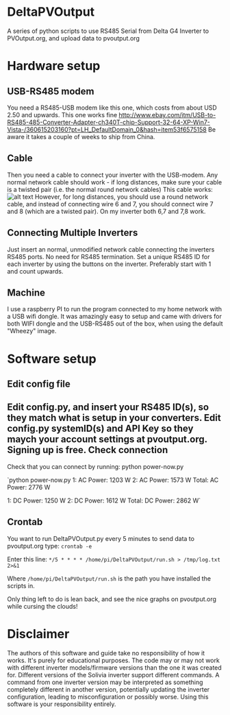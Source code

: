 DeltaPVOutput
=============
A series of python scripts to use RS485 Serial from Delta G4 Inverter to PVOutput.org, and upload data to pvoutput.org

Hardware setup
==============
USB-RS485 modem
---------------
You need a RS485-USB modem like this one, which costs from about USD 2.50 and upwards.
This one works fine http://www.ebay.com/itm/USB-to-RS485-485-Converter-Adapter-ch340T-chip-Support-32-64-XP-Win7-Vista-/360615203160?pt=LH_DefaultDomain_0&hash=item53f6575158
Be aware it takes a couple of weeks to ship from China.

Cable
-----
Then you need a cable to connect your inverter with the USB-modem. Any normal network cable should work - if long distances, make sure your cable is a twisted pair (i.e. the normal round network cables)
This cable works:
![alt text](https://github.com/rsltrifork/DeltaPVOutput/raw/master/Cabel.jpg)
However, for long distances, you should use a round network cable, and instead of connecting wire 6 and 7, you should connect wire 7 and 8 (which are a twisted pair). On my inverter both 6,7 and 7,8 work.

Connecting Multiple Inverters
----------------------------
Just insert an normal, unmodified network cable connecting the inverters RS485 ports. No need for RS485 termination.
Set a unique RS485 ID for each inverter by using the buttons on the inverter. Preferably start with 1 and count upwards.

Machine
-------
I use a raspberry PI to run the program connected to my home network with a USB wifi dongle. It was amazingly easy to setup and came with drivers for both WIFI dongle and the USB-RS485 out of the box, when using the default "Wheezy" image.


Software setup
==============
Edit config file
-------------
Edit config.py, and insert your RS485 ID(s), so they match what is setup in your converters.
Edit config.py systemID(s) and API Key so they maych your account settings at pvoutput.org. Signing up is free.
Check connection
-------------
Check that you can connect by running:
python power-now.py

`python power-now.py
1: AC Power: 1203 W
2: AC Power: 1573 W
Total: AC Power: 2776 W

1: DC Power: 1250 W
2: DC Power: 1612 W
Total: DC Power: 2862 W`

Crontab
-------
You want to run DeltaPVOutput.py every 5 minutes to send data to pvoutput.org
type:
`crontab -e`

Enter this line:
`*/5 * * * * /home/pi/DeltaPVOutput/run.sh > /tmp/log.txt 2>&1`

Where `/home/pi/DeltaPVOutput/run.sh` is the path you have installed the scripts in.

Only thing left to do is lean back, and see the nice graphs on pvoutput.org while cursing the clouds!

Disclaimer
==========
The authors of this software and guide take no responsibility of how it works. It's purely for educational purposes.
The code may or may not work with different inverter models/firmware versions than the one it was created for.
Different versions of the Solivia inverter support different commands. A command from one inverter version may be
interpreted as something completely different in another version, potentially updating the inverter configuration,
leading to misconfiguration or possibly worse.
Using this software is your responsibility entirely.
